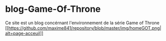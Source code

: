 # blog-Game-Of-Throne

Ce site est un blog concérnant l'environnement de la série Game of Throne
[[https://github.com/maxime841/repository/blob/master/img/homeGOT.png|alt=page-acceuil]]
